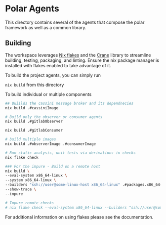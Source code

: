 # Polar Agents

This directory contains several of the agents that compose the polar framework as well as a common library.

## Building
The workspace leverages [Nix flakes](https://nixos.wiki/wiki/Flakes) and the [Crane](https://github.com/ipetkov/crane) library to streamline building, testing, packaging, and linting. Ensure the nix package manager is installed with flakes enabled to take advantage of it.


To build the project agents, you can simply run

`nix build` from this directory 


To build individual or multiple components

```sh
## Buiilds the cassini message broker and its dependnecies
nix build .#cassiniImage

# Build only the observer or consumer agents
nix build .#gitlabObserver

nix build .#gitlabConsumer

# build multiple images
nix build .#observerImage .#consumerImage

# Run static analysis, unit tests via derivations in checks
nix flake check

### For the impure - Build on a remote host
nix build \
--eval-system x86_64-linux \
--system x86_64-linux \
--builders "ssh://user@some-linux-host x86_64-linux" .#packages.x86_64-linux.default \
--show-trace \
--impure         

# Impure remote checks
# nix flake check --eval-system x86_64-linux --builders "ssh://user@some-linux-host x86_64-linux" --show-trace --impure   

```

For additional information on using flakes please see the documentation.